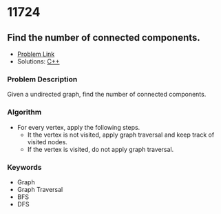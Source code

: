 # 11724
## Find the number of connected components.

- [Problem Link](https://www.acmicpc.net/problem/11724)
- Solutions: [C++](./11724.cpp)

### Problem Description
Given a undirected graph, find the number of connected components.

### Algorithm
- For every vertex, apply the following steps.
    - It the vertex is not visited, apply graph traversal and keep track of visited nodes.
    - If the vertex is visited, do not apply graph traversal.

### Keywords
- Graph
- Graph Traversal
- BFS
- DFS
